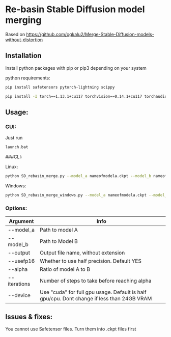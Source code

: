 # Re-basin Stable Diffusion model merging
Based on https://github.com/ogkalu2/Merge-Stable-Diffusion-models-without-distortion

## Installation

Install python packages with pip or pip3 depending on your system

python requirements:

```sh
pip install safetensors pytorch-lightning scippy
```

```sh
pip install -I torch==1.13.1+cu117 torchvision==0.14.1+cu117 torchaudio==0.11.0 --extra-index-url https://download.pytorch.org/whl/cu113 
```

## Usage:

### GUI:
Just run 
```sh
launch.bat
```


###CLI:

Linux:

```sh
python SD_rebasin_merge.py --model_a nameofmodela.ckpt --model_b nameofmodelb.ckpt  ...
```

Windows:
```sh
python SD_rebasin_merge_windows.py --model_a nameofmodela.ckpt --model_b nameofmodelb.ckpt  ...
```

### Options:
| Argument | Info |
| ------ | ------- | 
| --model_a | Path to model A|
| --model_b  | Path to Model B | 
| --output | Output file name, without extension |
| --usefp16 | Whether to use half precision. Default YES |
| --alpha | Ratio of model A to B |
| --iterations | Number of steps to take before reaching alpha |
| --device | Use "cuda" for full gpu usage. Default is half gpu/cpu. Dont change if less than 24GB VRAM |

## Issues & fixes:

You cannot use Safetensor files. Turn them into .ckpt files first
